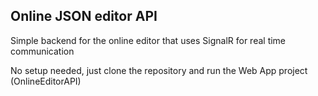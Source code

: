 ## Online JSON editor API
Simple backend for the online editor that uses SignalR for real time communication

No setup needed, just clone the repository and run the Web App project (OnlineEditorAPI)
